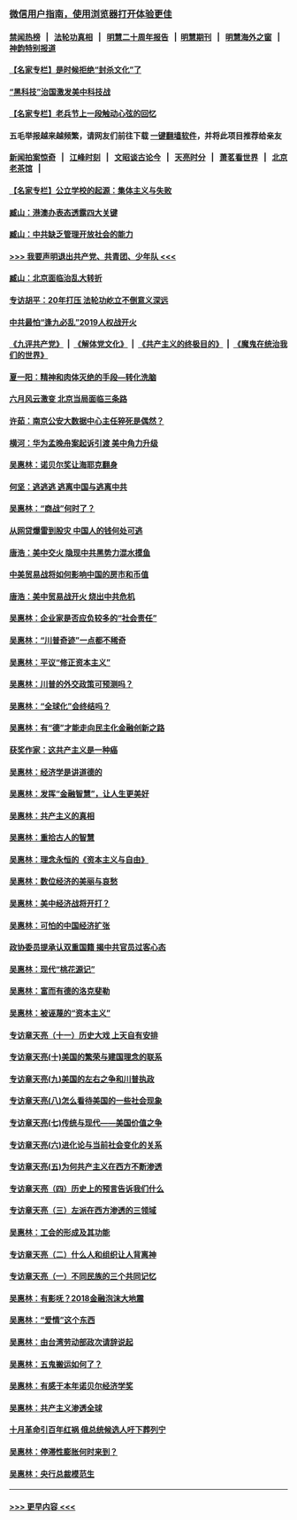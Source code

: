 ### [微信用户指南，使用浏览器打开体验更佳](https://github.com/gfw-breaker/banned-news1/blob/master/indexes/wechat-guide.md?t=0)
#### [禁闻热榜](热点新闻.md?t=0)  &nbsp;&nbsp;|&nbsp;&nbsp; [法轮功真相](https://github.com/gfw-breaker/truth/blob/master/README.md?t=0) &nbsp;&nbsp;|&nbsp;&nbsp; [明慧二十周年报告](https://github.com/gfw-breaker/mh-reports/blob/master/README.md?t=0) &nbsp;&nbsp;|&nbsp;&nbsp;[明慧期刊](https://github.com/gfw-breaker/mh-qikan) &nbsp;&nbsp;|&nbsp;&nbsp; [明慧海外之窗](https://github.com/gfw-breaker/mh-news/blob/master/README.md?t=0) &nbsp;&nbsp;|&nbsp;&nbsp; [神韵特别报道](https://github.com/gfw-breaker/mh-news/blob/master/shenyun.md?t=0)
#### [【名家专栏】是时候拒绝“封杀文化”了](../pages/nsc423/n11814093.md?t=02091456) 
#### [“黑科技”治国激发美中科技战](../pages/nsc423/n11638056.md?t=02091456) 
#### [【名家专栏】老兵节上一段触动心弦的回忆](../pages/nsc423/n11646016.md?t=02091456) 
#### 五毛举报越来越频繁，请网友们前往下载 [一键翻墙软件](https://github.com/gfw-breaker/ssr-accounts)，并将此项目推荐给亲友
#### [新闻拍案惊奇](https://github.com/gfw-breaker/banned-news1/blob/master/pages/link4.md) &nbsp;&nbsp;|&nbsp;&nbsp; [江峰时刻](https://github.com/gfw-breaker/banned-news1/blob/master/pages/link4.md) &nbsp;&nbsp;|&nbsp;&nbsp; [文昭谈古论今](https://github.com/gfw-breaker/banned-news1/blob/master/pages/link4.md) &nbsp;&nbsp;|&nbsp;&nbsp; [天亮时分](https://github.com/gfw-breaker/banned-news1/blob/master/pages/link4.md) &nbsp;&nbsp;|&nbsp;&nbsp; [萧茗看世界](https://github.com/gfw-breaker/banned-news1/blob/master/pages/link4.md) &nbsp;&nbsp;|&nbsp;&nbsp; [北京老茶馆](https://github.com/gfw-breaker/banned-news1/blob/master/pages/link4.md) &nbsp;&nbsp;|&nbsp;&nbsp; 
#### [【名家专栏】公立学校的起源：集体主义与失败](../pages/nsc423/n11601833.md?t=02091456) 
#### [臧山：港澳办表态透露四大关键](../pages/nsc423/n11421628.md?t=02091456) 
#### [臧山：中共缺乏管理开放社会的能力](../pages/nsc423/n11407457.md?t=02091456) 
#### [>>> 我要声明退出共产党、共青团、少年队 <<<](https://github.com/begood0513/goodnews/blob/master/quit/letter.md) 
#### [臧山：北京面临治乱大转折](../pages/nsc423/n11406895.md?t=02091456) 
#### [专访胡平：20年打压 法轮功屹立不倒意义深远](../pages/nsc423/n11398800.md?t=02091456) 
#### [中共最怕“逢九必乱”2019人权战开火](../pages/nsc423/n11385248.md?t=02091456) 
#### [《九评共产党》](https://github.com/begood0513/9ping.md/blob/master/README.md) &nbsp;|&nbsp; [《解体党文化》](../../../../jtdwh.md/blob/master/README.md)  &nbsp;|&nbsp; [《共产主义的终极目的》](../../../../gczydzjmd.md/blob/master/README.md) &nbsp;|&nbsp; [《魔鬼在统治我们的世界》](../../../../mgztzwmdsj.md/blob/master/README.md) 
#### [夏一阳：精神和肉体灭绝的手段—转化洗脑](../pages/nsc423/n11368250.md?t=02091456) 
#### [六月风云激变 北京当局面临三条路](../pages/nsc423/n11313668.md?t=02091456) 
#### [许茹：南京公安大数据中心主任猝死是偶然？](../pages/nsc423/n11064744.md?t=02091456) 
#### [横河：华为孟晚舟案起诉引渡 美中角力升级](../pages/nsc423/n11027230.md?t=02091456) 
#### [吴惠林：诺贝尔奖让海耶克翻身](../pages/nsc423/n10890049.md?t=02091456) 
#### [何坚：逃逃逃 逃离中国与逃离中共](../pages/nsc423/n10592891.md?t=02091456) 
#### [吴惠林：“商战”何时了？](../pages/nsc423/n10573558.md?t=02091456) 
#### [从网贷爆雷到股灾 中国人的钱何处可逃](../pages/nsc423/n10572800.md?t=02091456) 
#### [唐浩：美中交火 隐现中共黑势力混水摸鱼](../pages/nsc423/n10544040.md?t=02091456) 
#### [中美贸易战将如何影响中国的房市和币值](../pages/nsc423/n10543697.md?t=02091456) 
#### [唐浩：美中贸易战开火 烧出中共危机](../pages/nsc423/n10540126.md?t=02091456) 
#### [吴惠林：企业家是否应负较多的“社会责任”](../pages/nsc423/n10535022.md?t=02091456) 
#### [吴惠林：“川普奇迹”一点都不稀奇](../pages/nsc423/n10512808.md?t=02091456) 
#### [吴惠林：平议“修正资本主义”](../pages/nsc423/n10495724.md?t=02091456) 
#### [吴惠林：川普的外交政策可预测吗？](../pages/nsc423/n10462387.md?t=02091456) 
#### [吴惠林：“全球化”会终结吗？](../pages/nsc423/n10452838.md?t=02091456) 
#### [吴惠林：有“德”才能走向民主化金融创新之路](../pages/nsc423/n10432292.md?t=02091456) 
#### [获奖作家：这共产主义是一种癌](../pages/nsc423/n10431541.md?t=02091456) 
#### [吴惠林：经济学是讲道德的](../pages/nsc423/n10398014.md?t=02091456) 
#### [吴惠林：发挥“金融智慧”，让人生更美好](../pages/nsc423/n10375019.md?t=02091456) 
#### [吴惠林：共产主义的真相](../pages/nsc423/n10351394.md?t=02091456) 
#### [吴惠林：重拾古人的智慧](../pages/nsc423/n10337691.md?t=02091456) 
#### [吴惠林：理念永恒的《资本主义与自由》](../pages/nsc423/n10316274.md?t=02091456) 
#### [吴惠林：数位经济的美丽与哀愁](../pages/nsc423/n10292946.md?t=02091456) 
#### [吴惠林：美中经济战将开打？](../pages/nsc423/n10258825.md?t=02091456) 
#### [吴惠林：可怕的中国经济扩张](../pages/nsc423/n10219147.md?t=02091456) 
#### [政协委员提承认双重国籍 揭中共官员过客心态](../pages/nsc423/n10208809.md?t=02091456) 
#### [吴惠林：现代“桃花源记”](../pages/nsc423/n10185234.md?t=02091456) 
#### [吴惠林：富而有德的洛克斐勒](../pages/nsc423/n10142264.md?t=02091456) 
#### [吴惠林：被诬蔑的“资本主义”](../pages/nsc423/n10124816.md?t=02091456) 
#### [专访章天亮（十一）历史大戏 上天自有安排](../pages/nsc423/n10094905.md?t=02091456) 
#### [专访章天亮(十)美国的繁荣与建国理念的联系](../pages/nsc423/n10094899.md?t=02091456) 
#### [专访章天亮(九)美国的左右之争和川普执政](../pages/nsc423/n10094889.md?t=02091456) 
#### [专访章天亮(八)怎么看待美国的一些社会现象](../pages/nsc423/n10094857.md?t=02091456) 
#### [专访章天亮(七)传统与现代——美国价值之争](../pages/nsc423/n10093140.md?t=02091456) 
#### [专访章天亮(六)进化论与当前社会变化的关系](../pages/nsc423/n10092036.md?t=02091456) 
#### [专访章天亮(五)为何共产主义在西方不断渗透](../pages/nsc423/n10083620.md?t=02091456) 
#### [专访章天亮（四）历史上的预言告诉我们什么](../pages/nsc423/n10083606.md?t=02091456) 
#### [专访章天亮（三）左派在西方渗透的三领域](../pages/nsc423/n10081115.md?t=02091456) 
#### [吴惠林：工会的形成及其功能](../pages/nsc423/n10080633.md?t=02091456) 
#### [专访章天亮（二）什么人和组织让人背离神](../pages/nsc423/n10076637.md?t=02091456) 
#### [专访章天亮（一）不同民族的三个共同记忆](../pages/nsc423/n10074188.md?t=02091456) 
#### [吴惠林：有影呒？2018金融泡沫大地震](../pages/nsc423/n10040534.md?t=02091456) 
#### [吴惠林：“爱情”这个东西](../pages/nsc423/n10019423.md?t=02091456) 
#### [吴惠林：由台湾劳动部政次请辞说起](../pages/nsc423/n9979679.md?t=02091456) 
#### [吴惠林：五鬼搬运如何了？](../pages/nsc423/n9925338.md?t=02091456) 
#### [吴惠林：有感于本年诺贝尔经济学奖](../pages/nsc423/n9871883.md?t=02091456) 
#### [吴惠林：共产主义渗透全球](../pages/nsc423/n9812748.md?t=02091456) 
#### [十月革命引百年红祸 俄总统候选人吁下葬列宁](../pages/nsc423/n9810182.md?t=02091456) 
#### [吴惠林：停滞性膨胀何时来到？](../pages/nsc423/n9764136.md?t=02091456) 
#### [吴惠林：央行总裁模范生](../pages/nsc423/n9728134.md?t=02091456) 

----
#### [ >>> 更早内容 <<< ](../indexes/nsc423-earlier.md)
